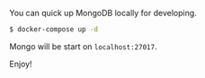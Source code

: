 You can quick up MongoDB locally for developing.

```bash
$ docker-compose up -d
```

Mongo will be start on ```localhost:27017```.

Enjoy!